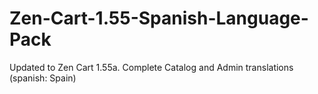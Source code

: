 # Zen-Cart-1.55-Spanish-Language-Pack
Updated to Zen Cart 1.55a.
Complete Catalog and Admin translations (spanish: Spain)

